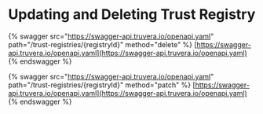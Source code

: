 # Updating and Deleting Trust Registry

{% swagger src="https://swagger-api.truvera.io/openapi.yaml" path="/trust-registries/{registryId}" method="delete" %}
[https://swagger-api.truvera.io/openapi.yaml](https://swagger-api.truvera.io/openapi.yaml)
{% endswagger %}

{% swagger src="https://swagger-api.truvera.io/openapi.yaml" path="/trust-registries/{registryId}" method="patch" %}
[https://swagger-api.truvera.io/openapi.yaml](https://swagger-api.truvera.io/openapi.yaml)
{% endswagger %}

